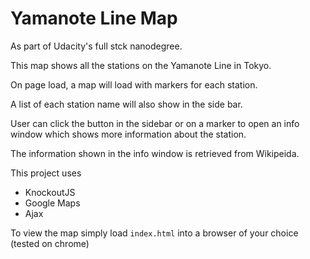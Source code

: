 # Yamanote Line Map

As part of Udacity's full stck nanodegree.

This map shows all the stations on the Yamanote Line in Tokyo.

On page load, a map will load with markers for each station.

A list of each station name will also show in the side bar.

User can click the button in the sidebar or on a marker to open an info window which shows more information about the station.

The information shown in the info window is retrieved from Wikipeida.

This project uses

- KnockoutJS
- Google Maps
- Ajax

To view the map simply load `index.html` into a browser of your choice (tested on chrome)
